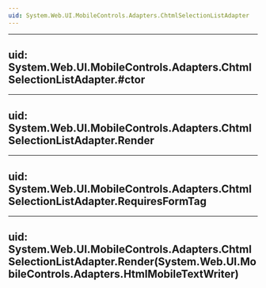 ```yaml
---
uid: System.Web.UI.MobileControls.Adapters.ChtmlSelectionListAdapter
---
```


---
uid: System.Web.UI.MobileControls.Adapters.ChtmlSelectionListAdapter.#ctor
---

---
uid: System.Web.UI.MobileControls.Adapters.ChtmlSelectionListAdapter.Render
---

---
uid: System.Web.UI.MobileControls.Adapters.ChtmlSelectionListAdapter.RequiresFormTag
---

---
uid: System.Web.UI.MobileControls.Adapters.ChtmlSelectionListAdapter.Render(System.Web.UI.MobileControls.Adapters.HtmlMobileTextWriter)
---
